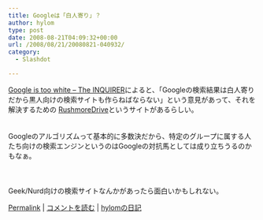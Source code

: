 ```yaml
---
title: Googleは「白人寄り」？
author: hylom
type: post
date: 2008-08-21T04:09:32+00:00
url: /2008/08/21/20080821-040932/
category:
  - Slashdot

---
```

 [Google is too white &#8211; The INQUIRER][1]によると、「Googleの検索結果は白人寄りだから黒人向けの検索サイトも作らねばならない」という意見があって、それを解決するための [RushmoreDrive][2]というサイトがあるらしい。  
</br>   
Googleのアルゴリズムって基本的に多数決だから、特定のグループに属する人たち向けの検索エンジンというのはGoogleの対抗馬としては成り立ちうるのかもなぁ。</br>  
</br>   
Geek/Nurd向けの検索サイトなんかがあったら面白いかもしれない。 

   [Permalink][3] |    [コメントを読む][4] |    [hylomの日記][5] 

</br>

 [1]: http://www.theinquirer.net/gb/inquirer/news/2008/08/20/google-white
 [2]: http://www.rushmoredrive.com/
 [3]: http://slashdot.jp/~hylom/journal/449813
 [4]: http://slashdot.jp/~hylom/journal/449813#acomments
 [5]: http://slashdot.jp/~hylom/journal/
